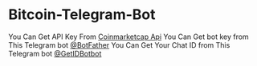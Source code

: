 # Bitcoin-Telegram-Bot
You Can Get API Key From [Coinmarketcap Api](https://coinmarketcap.com/api)
You Can Get bot key from This Telegram bot [@BotFather](https://web.telegram.org/z/#93372553)
You Can Get Your Chat ID from This Telegram bot [@GetIDBotbot](https://web.telegram.org/z/#1115273825)

